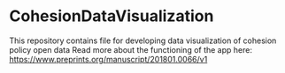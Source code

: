 # CohesionDataVisualization
This repository contains file for developing data visualization of cohesion policy open data
Read more about the functioning of the app here: https://www.preprints.org/manuscript/201801.0066/v1
